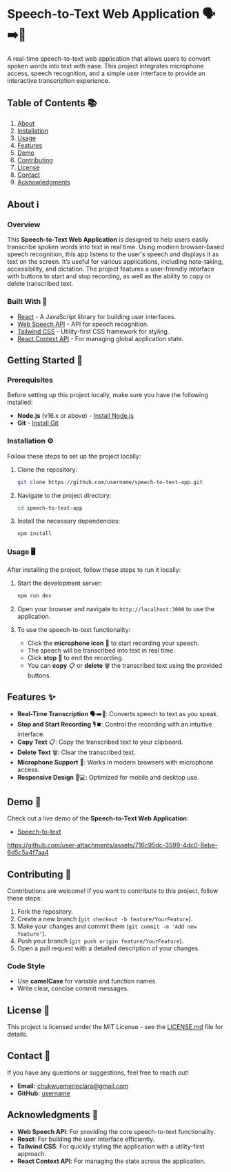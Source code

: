 # Speech-to-Text Web Application 🗣️➡️📝
A real-time speech-to-text web application that allows users to convert spoken words into text with ease. This project integrates microphone access, speech recognition, and a simple user interface to provide an interactive transcription experience.

## Table of Contents 📚
1. [About](#about)
2. [Installation](#installation)
3. [Usage](#usage)
4. [Features](#features)
5. [Demo](#demo)
6. [Contributing](#contributing)
7. [License](#license)
8. [Contact](#contact)
9. [Acknowledgments](#acknowledgments)

## About ℹ️

### Overview
This **Speech-to-Text Web Application** is designed to help users easily transcribe spoken words into text in real time. Using modern browser-based speech recognition, this app listens to the user's speech and displays it as text on the screen. It’s useful for various applications, including note-taking, accessibility, and dictation. The project features a user-friendly interface with buttons to start and stop recording, as well as the ability to copy or delete transcribed text.

### Built With 🔧
- [React](https://reactjs.org/) - A JavaScript library for building user interfaces.
- [Web Speech API](https://developer.mozilla.org/en-US/docs/Web/API/Web_Speech_API) - API for speech recognition.
- [Tailwind CSS](https://tailwindcss.com/) - Utility-first CSS framework for styling.
- [React Context API](https://reactjs.org/docs/context.html) - For managing global application state.

## Getting Started 🚀

### Prerequisites
Before setting up this project locally, make sure you have the following installed:
- **Node.js** (v16.x or above) - [Install Node.js](https://nodejs.org/)
- **Git** - [Install Git](https://git-scm.com/)

### Installation ⚙️
Follow these steps to set up the project locally:

1. Clone the repository:
    ```bash
    git clone https://github.com/username/speech-to-text-app.git
    ```

2. Navigate to the project directory:
    ```bash
    cd speech-to-text-app
    ```

3. Install the necessary dependencies:
    ```bash
    npm install
    ```

### Usage 🖥️
After installing the project, follow these steps to run it locally:

1. Start the development server:
    ```bash
    npm run dev
    ```

2. Open your browser and navigate to `http://localhost:3000` to use the application.

3. To use the speech-to-text functionality:
   - Click the **microphone icon** 🎤 to start recording your speech.
   - The speech will be transcribed into text in real time.
   - Click **stop** 🛑 to end the recording.
   - You can **copy** 📋 or **delete** 🗑️ the transcribed text using the provided buttons.

## Features ✨
- **Real-Time Transcription** 🗣️➡️📝: Converts speech to text as you speak.
- **Stop and Start Recording** 🎙️⏹️: Control the recording with an intuitive interface.
- **Copy Text** 📋: Copy the transcribed text to your clipboard.
- **Delete Text** 🗑️: Clear the transcribed text.
- **Microphone Support** 🎤: Works in modern browsers with microphone access.
- **Responsive Design** 📱💻: Optimized for mobile and desktop use.

## Demo 🎥
Check out a live demo of the **Speech-to-Text Web Application**:

- [Speech-to-text](https://voice-to-speech-three.vercel.app/?vercelToolbarCode=a7-GSVrcHVvQU76) 

https://github.com/user-attachments/assets/716c95dc-3599-4dc0-8ebe-6d5c5a4f7aa4

## Contributing 🤝
Contributions are welcome! If you want to contribute to this project, follow these steps:

1. Fork the repository.
2. Create a new branch (`git checkout -b feature/YourFeature`).
3. Make your changes and commit them (`git commit -m 'Add new feature'`).
4. Push your branch (`git push origin feature/YourFeature`).
5. Open a pull request with a detailed description of your changes.

### Code Style
- Use **camelCase** for variable and function names.
- Write clear, concise commit messages.

## License 📜
This project is licensed under the MIT License - see the [LICENSE.md](LICENSE.md) file for details.

## Contact 📧
If you have any questions or suggestions, feel free to reach out!

- **Email:** chukwuemerieclara@gmail.com
- **GitHub:** [username](https://github.com/Brielle28)

## Acknowledgments 🙏
- **Web Speech API**: For providing the core speech-to-text functionality.
- **React**: For building the user interface efficiently.
- **Tailwind CSS**: For quickly styling the application with a utility-first approach.
- **React Context API**: For managing the state across the application.


